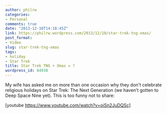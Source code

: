 ```yaml
---
author: philrw
categories:
- Personal
comments: true
date: "2013-12-10T14:18:45Z"
link: https://philrw.wordpress.com/2013/12/10/star-trek-tng-xmas/
post_format:
- Video
slug: star-trek-tng-xmas
tags:
- holiday
- Star Trek
title: Star Trek TNG + Xmas = ?
wordpress_id: 84938
---
```


My wife has asked me on more than one occasion why they don't celebrate religious holidays on Star Trek: The Next Generation (we haven't gotten to Deep Space Nine yet). This is too funny not to share:

[youtube https://www.youtube.com/watch?v=oiSn2JuDQSc]
